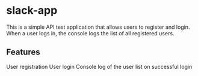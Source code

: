 # slack-app

This is a simple API test application that allows users to register and login. When a user logs in, the console logs the list of all registered users.

## Features
User registration
User login
Console log of the user list on successful login

